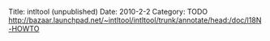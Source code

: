 Title: intltool (unpublished)
Date: 2010-2-2
Category: TODO
http://bazaar.launchpad.net/~intltool/intltool/trunk/annotate/head:/doc/I18N-HOWTO
